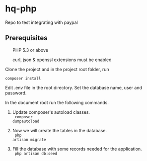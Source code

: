 # hq-php
Repo to test integrating with paypal

<h2>Prerequisites</h2>

<ul>PHP 5.3 or above</ul>
<ul>curl, json & openssl extensions must be enabled</ul>


Clone the project and in the project root folder, run 

<code>composer install </code>

Edit .env file in the root directory. 
Set the database name, user and password.

In the document root run the following commands.

1. Update composer's autoload classes. <br>
<code> composer dumpautoload </code>

2. Now we will create the tables in the database. <br>
<code> php artisan migrate </code>

3. Fill the database with some records needed for the application. <br>
<code> php artisan db:seed </code>

